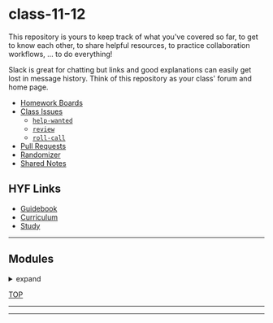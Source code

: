<!-- BEGIN HEADER -->
# class-11-12
<!-- END HEADER -->

This repository is yours to keep track of what you've covered so far, to get to know each other, to share helpful resources, to practice collaboration workflows, ... to do everything!

Slack is great for chatting but links and good explanations can easily get lost in message history.  Think of this repository as your class' forum and home page.

<!-- BEGIN LINKS -->

- [Homework Boards](https://github.com/HackYourFutureBelgium/class-11-12/projects)
- [Class Issues](https://github.com/HackYourFutureBelgium/class-11-12/issues)
    - [`help-wanted`](https://github.com/HackYourFutureBelgium/class-11-12/issues?q=label%3Ahelp-wanted)
    - [`review`](https://github.com/HackYourFutureBelgium/class-11-12/issues?q=label%3Areview)
    - [`roll-call`](https://github.com/HackYourFutureBelgium/class-11-12/issues?q=label%3Aroll-call)
- [Pull Requests](https://github.com/HackYourFutureBelgium/class-11-12/pulls)
- [Randomizer](https://hackyourfuture.be/class-11-12/randomizer)
- [Shared Notes](./shared-notes)

<!-- END LINKS -->

## HYF Links

- [Guidebook](https://home.hackyourfuture.be/students)
- [Curriculum](https://home.hackyourfuture.be/curriculum)
- [Study](https://study.hackyourfuture.be)

---

<!-- BEGIN MODULES -->
<h2>Modules</h2><details><summary>expand</summary>

1. ### [working-with-code](https://hackyourfuture.be/working-with-code)  
    - `1 week`| _[project board](https://github.com/HackYourFutureBelgium/class-11-12/projects/1)_ | _[`individual`](https://github.com/HackYourFutureBelgium/class-11-12/issues?q=milestone%3Aworking-with-code+label%3Aindividual)_ | _[all issues](https://github.com/HackYourFutureBelgium/class-11-12/milestone/1)_ | _[recordings](https://hackyourfuture.be/working-with-code#class-recordings)_

1. ### [incremental-development](https://hackyourfuture.be/incremental-development)  
    - `3 weeks`| _[project board](https://github.com/HackYourFutureBelgium/class-11-12/projects/2)_ | _[`individual`](https://github.com/HackYourFutureBelgium/class-11-12/issues?q=milestone%3Aincremental-development+label%3Aindividual)_ | _[all issues](https://github.com/HackYourFutureBelgium/class-11-12/milestone/2)_ | _[recordings](https://hackyourfuture.be/incremental-development#class-recordings)_

1. ### [debugging](https://hackyourfuture.be/debugging)  
    - `2 weeks`| _[project board](https://github.com/HackYourFutureBelgium/class-11-12/projects/3)_ | _[`individual`](https://github.com/HackYourFutureBelgium/class-11-12/issues?q=milestone%3Adebugging+label%3Aindividual)_ | _[all issues](https://github.com/HackYourFutureBelgium/class-11-12/milestone/3)_ | _[recordings](https://hackyourfuture.be/debugging#class-recordings)_

1. ### [function-design](https://hackyourfuture.be/function-design)  
    - `3 weeks`| _[project board](https://github.com/HackYourFutureBelgium/class-11-12/projects/4)_ | _[`individual`](https://github.com/HackYourFutureBelgium/class-11-12/issues?q=milestone%3Afunction-design+label%3Aindividual)_ | _[all issues](https://github.com/HackYourFutureBelgium/class-11-12/milestone/4)_ | _[recordings](https://hackyourfuture.be/function-design#class-recordings)_

1. ### [separation-of-concerns](https://hackyourfuture.be/separation-of-concerns)  
    - `2 weeks`| _[project board](https://github.com/HackYourFutureBelgium/class-11-12/projects/5)_ | _[`individual`](https://github.com/HackYourFutureBelgium/class-11-12/issues?q=milestone%3Aseparation-of-concerns+label%3Aindividual)_ | _[all issues](https://github.com/HackYourFutureBelgium/class-11-12/milestone/5)_ | _[recordings](https://hackyourfuture.be/separation-of-concerns#class-recordings)_

1. ### [state](https://hackyourfuture.be/state)  
    - `2 weeks`| _[project board](https://github.com/HackYourFutureBelgium/class-11-12/projects/6)_ | _[`individual`](https://github.com/HackYourFutureBelgium/class-11-12/issues?q=milestone%3Astate+label%3Aindividual)_ | _[all issues](https://github.com/HackYourFutureBelgium/class-11-12/milestone/6)_ | _[recordings](https://hackyourfuture.be/state#class-recordings)_

1. ### [encapsulation](https://hackyourfuture.be/encapsulation)  
    - `3 weeks`| _[project board](https://github.com/HackYourFutureBelgium/class-11-12/projects/7)_ | _[`individual`](https://github.com/HackYourFutureBelgium/class-11-12/issues?q=milestone%3Aencapsulation+label%3Aindividual)_ | _[all issues](https://github.com/HackYourFutureBelgium/class-11-12/milestone/7)_ | _[recordings](https://hackyourfuture.be/encapsulation#class-recordings)_

1. ### [asynchronous-programming](https://hackyourfuture.be/asynchronous-programming)  
    - `3 weeks`| _[project board](https://github.com/HackYourFutureBelgium/class-11-12/projects/8)_ | _[`individual`](https://github.com/HackYourFutureBelgium/class-11-12/issues?q=milestone%3Aasynchronous-programming+label%3Aindividual)_ | _[all issues](https://github.com/HackYourFutureBelgium/class-11-12/milestone/8)_ | _[recordings](https://hackyourfuture.be/asynchronous-programming#class-recordings)_

1. ### [web-apps](https://hackyourfuture.be/web-apps)  
    - `4 weeks`| _[project board](https://github.com/HackYourFutureBelgium/class-11-12/projects/9)_ | _[`individual`](https://github.com/HackYourFutureBelgium/class-11-12/issues?q=milestone%3Aweb-apps+label%3Aindividual)_ | _[all issues](https://github.com/HackYourFutureBelgium/class-11-12/milestone/9)_ | _[recordings](https://hackyourfuture.be/web-apps#class-recordings)_

1. ### [databases](https://hackyourfuture.be/databases)  
    - `2 weeks`| _[project board](https://github.com/HackYourFutureBelgium/class-11-12/projects/10)_ | _[`individual`](https://github.com/HackYourFutureBelgium/class-11-12/issues?q=milestone%3Adatabases+label%3Aindividual)_ | _[all issues](https://github.com/HackYourFutureBelgium/class-11-12/milestone/10)_ | _[recordings](https://hackyourfuture.be/databases#class-recordings)_

1. ### [frontend-frameworks](https://hackyourfuture.be/frontend-frameworks)  
    - `2 weeks`| _[project board](https://github.com/HackYourFutureBelgium/class-11-12/projects/11)_ | _[`individual`](https://github.com/HackYourFutureBelgium/class-11-12/issues?q=milestone%3Afrontend-frameworks+label%3Aindividual)_ | _[all issues](https://github.com/HackYourFutureBelgium/class-11-12/milestone/11)_ | _[recordings](https://hackyourfuture.be/frontend-frameworks#class-recordings)_

1. ### [agile-development](https://hackyourfuture.be/agile-development)  
    - `6 weeks`| _[project board](https://github.com/HackYourFutureBelgium/class-11-12/projects/12)_ | _[`individual`](https://github.com/HackYourFutureBelgium/class-11-12/issues?q=milestone%3Aagile-development+label%3Aindividual)_ | _[all issues](https://github.com/HackYourFutureBelgium/class-11-12/milestone/12)_ | _[recordings](https://hackyourfuture.be/agile-development#class-recordings)_

</details>


[TOP](#class-11-12)
<!-- END MODULES -->

---

<!-- BEGIN STUDENTS -->
<!-- END STUDENTS -->

---

<!-- BEGIN COACHES -->
<!-- END COACHES -->
